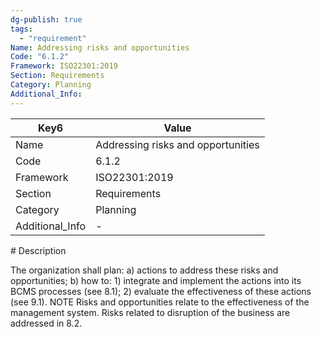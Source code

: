 ```yaml
---
dg-publish: true
tags:
  - "requirement"
Name: Addressing risks and opportunities
Code: "6.1.2"
Framework: ISO22301:2019
Section: Requirements
Category: Planning
Additional_Info: 
---
```


<div><table class="dataview table-view-table"><thead class="table-view-thead"><tr class="table-view-tr-header"><th class="table-view-th"><span>Key</span><span class="dataview small-text">6</span></th><th class="table-view-th"><span>Value</span></th></tr></thead><tbody class="table-view-tbody"><tr><td><span>Name</span></td><td><span>Addressing risks and opportunities</span></td></tr><tr><td><span>Code</span></td><td><span>6.1.2</span></td></tr><tr><td><span>Framework</span></td><td><span>ISO22301:2019</span></td></tr><tr><td><span>Section</span></td><td><span>Requirements</span></td></tr><tr><td><span>Category</span></td><td><span>Planning</span></td></tr><tr><td><span>Additional_Info</span></td><td><span>-</span></td></tr></tbody></table></div>
# Description

The organization shall plan: a) actions to address these risks and opportunities; b) how to: 1) integrate and implement the actions into its BCMS processes (see 8.1); 2) evaluate the effectiveness of these actions (see 9.1).  NOTE Risks and opportunities relate to the effectiveness of the management system. Risks related to disruption of the business are addressed in 8.2.
